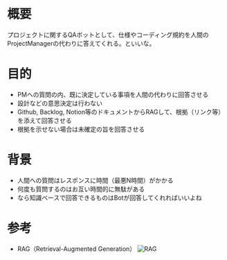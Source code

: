 # 概要

プロジェクトに関するQAボットとして、仕様やコーディング規約を人間のProjectManagerの代わりに答えてくれる。といいな。

# 目的

- PMへの質問の内、既に決定している事項を人間の代わりに回答させる
- 設計などの意思決定は行わない
- Github, Backlog, Notion等のドキュメントからRAGして、根拠（リンク等）を添えて回答させる
- 根拠を示せない場合は未確定の旨を回答させる

# 背景

- 人間への質問はレスポンスに時間（最悪N時間）がかかる
- 何度も質問するのはお互い時間的に無駄がある
- なら知識ベースで回答できるものはBotが回答してくれればいいよね

# 参考
- RAG（Retrieval-Augmented Generation）
  ![RAG](https://blogs.nvidia.com/wp-content/uploads/2023/11/NVIDIA-RAG-diagram-scaled.jpg)